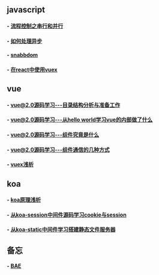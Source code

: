 ## javascript
#### - [流程控制之串行和并行](https://github.com/zyl1314/blog/issues/9)
#### - [如何处理异步](https://github.com/zyl1314/blog/issues/10)
#### - [snabbdom](https://github.com/zyl1314/blog/issues/11)
#### - [在react中使用vuex](https://github.com/zyl1314/blog/issues/12)
## vue
#### - [vue@2.0源码学习---目录结构分析与准备工作](https://github.com/zyl1314/blog/issues/1)
#### - [vue@2.0源码学习---从hello world学习vue的内部做了什么](https://github.com/zyl1314/blog/issues/5)
#### - [vue@2.0源码学习---组件究竟是什么](https://github.com/zyl1314/blog/issues/6)
#### - [vue@2.0源码学习---组件通信的几种方式](https://github.com/zyl1314/blog/issues/7)
#### - [vuex浅析](https://github.com/zyl1314/blog/issues/8)
## koa
#### - [koa原理浅析](https://github.com/zyl1314/blog/issues/2)
#### - [从koa-session中间件源码学习cookie与session](https://github.com/zyl1314/blog/issues/3)
#### - [从koa-static中间件学习搭建静态文件服务器](https://github.com/zyl1314/blog/issues/4)
## 备忘
#### - [BAE](https://github.com/zyl1314/blog/blob/master/public/blog/BAE.md)
